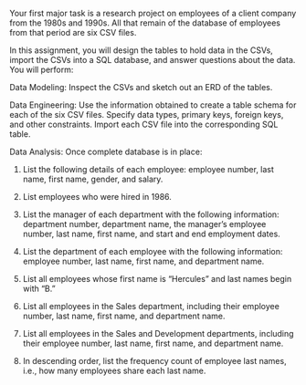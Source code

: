 Your first major task is a research project on employees of a client company from the 1980s and 1990s. All that remain of the database of employees from that period are six CSV files.

In this assignment, you will design the tables to hold data in the CSVs, import the CSVs into a SQL database, and answer questions about the data. You will perform:

Data Modeling:
Inspect the CSVs and sketch out an ERD of the tables.

Data Engineering:
Use the information obtained to create a table schema for each of the six CSV files. Specify data types, primary keys, 
foreign keys, and other constraints. Import each CSV file into the corresponding SQL table.

Data Analysis:
Once complete database is in place:

1. List the following details of each employee: employee number, last name, first name, gender, and salary.

2. List employees who were hired in 1986.

3. List the manager of each department with the following information: department number, department name, 
the manager’s employee number, last name, first name, and start and end employment dates.

4. List the department of each employee with the following information: employee number, last name, 
first name, and department name.

5. List all employees whose first name is “Hercules” and last names begin with “B.”

6. List all employees in the Sales department, including their employee number, last name, first name, and department name.

7. List all employees in the Sales and Development departments, including their employee number, last name, first name, 
and department name.

8. In descending order, list the frequency count of employee last names, i.e., how many employees share each last name.

